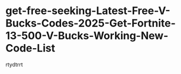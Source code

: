 # get-free-seeking-Latest-Free-V-Bucks-Codes-2025-Get-Fortnite-13-500-V-Bucks-Working-New-Code-List
rtydtrrt
